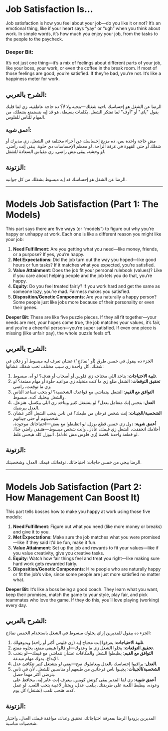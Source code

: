 # Job Satisfaction Is…

 Job satisfaction is how you feel about your job—do you like it or not? It’s an emotional thing, like if your heart says “yay” or “ugh” when you think about work. In simple words, it’s how much you enjoy your job, from the tasks to the people to the paycheck.

### **Deeper Bit**: 
It’s not just one thing—it’s a mix of feelings about different parts of your job, like your boss, your work, or even the coffee in the break room. If most of those feelings are good, you’re satisfied. If they’re bad, you’re not. It’s like a happiness meter for work.

## **الشرح بالعربي**: 
الرضا عن الشغل هو إحساسك ناحية شغلك—بتحبه ولا لأ؟ ده حاجة عاطفية، زي لما قلبك يقول "ياي" أو "أوف" لما تفتكر الشغل. بكلمات بسيطة، هو قد إيه بتستمتع بشغلك، من المهام للناس للفلوس.  
### **أعمق شوية**: 
مش حاجة واحدة بس، ده مزيج إحساسك عن أجزاء مختلفة في الشغل، زي مديرك أو شغلك أو حتى القهوة في غرفة الراحة. لو معظم الإحساسات دي حلوة، يبقى إنت راضي. لو وحشة، يبقى مش راضي. زي مقياس السعادة للشغل.

## **الزتونة**: 
الرضا عن الشغل هو إحساسك قد إيه مبسوط بشغلك من كل جوانبه.

---

# Models Job Satisfaction (Part 1: The Models)

 This part says there are five ways (or “models”) to figure out why you’re happy or unhappy at work. Each one is like a different reason you might like your job:

1. **Need Fulfillment**: Are you getting what you need—like money, friends, or a purpose? If yes, you’re happy.
2. **Met Expectations**: Did the job turn out the way you hoped—like good hours or fun tasks? If it matches what you expected, you’re satisfied.
3. **Value Attainment**: Does the job fit your personal rulebook (values)? Like if you care about helping people and the job lets you do that, you’re happy.
4. **Equity**: Do you feel treated fairly? If you work hard and get the same as someone lazy, you’re mad. Fairness makes you satisfied.
5. **Disposition/Genetic Components**: Are you naturally a happy person? Some people just like jobs more because of their personality or even their genes.

**Deeper Bit**: These are like five puzzle pieces. If they all fit together—your needs are met, your hopes come true, the job matches your values, it’s fair, and you’re a cheerful person—you’re super satisfied. If even one piece is missing (like unfair pay), the whole puzzle feels off.

## **الشرح بالعربي**:
الجزء ده بيقول في خمس طرق (أو "نماذج") عشان تعرف ليه مبسوط أو زعلان في شغلك. كل واحدة زي سبب مختلف تحب شغلك عشانها:

1. **تلبية الاحتياجات**: بتاخد اللي محتاجه زي فلوس أو أصحاب أو هدف؟ لو آه، مبسوط.
2. **تحقيق التوقعات**: الشغل طلع زي ما كنت متخيله زي مواعيد حلوة أو مهام ممتعة؟ لو زي ما توقعت، راضي.
3. **التوافق مع القيم**: الشغل بيتماشى مع قواعدك الشخصية؟ لو بتحب تساعد الناس والشغل بيخليك كده، مبسوط.
4. **العدل**: بتحس إنك متعامل بعدل؟ لو بتشتغل كتير وبتاخد زي اللي بيكسل، هتزعل. العدل بيرضيك.
5. **الشخصية/الجينات**: إنت شخص فرحان من طبعك؟ في ناس بتحب الشغل أكتر عشان شخصيتهم أو حتى جيناتهم.  
    **أعمق شوية**: دول زي خمس قطع بوزل. لو اتظبطوا مع بعض—احتياجاتك موجودة، أحلامك اتحققت، الشغل زي قيمك، عادل، وإنت شخص مبسوط—هتبقى راضي جدًا. لو قطعة واحدة ناقصة (زي فلوس مش عادلة)، البوزل كله هيحس غلط.

## **الزتونة**: 
الرضا بيجي من خمس حاجات: احتياجاتك، توقعاتك، قيمك، العدل، وشخصيتك.

---

# Models Job Satisfaction (Part 2: How Management Can Boost It)

This part tells bosses how to make you happy at work using those five models:

1. **Need Fulfillment**: Figure out what you need (like more money or breaks) and give it to you.
2. **Met Expectations**: Make sure the job matches what you were promised—like if they said it’d be fun, make it fun.
3. **Value Attainment**: Set up the job and rewards to fit your values—like if you value creativity, give you creative tasks.
4. **Equity**: Watch how fair things feel and treat you right—like making sure hard work gets rewarded fairly.
5. **Disposition/Genetic Components**: Hire people who are naturally happy or fit the job’s vibe, since some people are just more satisfied no matter what.

**Deeper Bit**: It’s like a boss being a good coach. They learn what you want, keep their promises, match the game to your style, play fair, and pick teammates who love the game. If they do this, you’ll love playing (working) every day.

## **الشرح بالعربي**:
الجزء ده بيقول للمديرين إزاي يخلوك مبسوط في الشغل باستخدام الخمس نماذج:

1. **تلبية الاحتياجات**: يعرفوا إنت محتاج إيه (زي فلوس أكتر أو راحة) ويدوهولك.
2. **تحقيق التوقعات**: يخلوا الشغل زي ما وعدوك—لو قالوا هيبقى ممتع، يخلوه ممتع.
3. **التوافق مع القيم**: يظبطوا الشغل والمكافآت عشان تتماشى مع قيمك—لو بتحب الإبداع، يدوك مهام مبدعة.
4. **العدل**: يراقبوا إحساسك بالعدل ويعاملوك صح—يعني لو بتشتغل كتير تتكافئ عدل.
5. **الشخصية/الجينات**: يجيبوا ناس فرحانين من طبعهم أو مناسبين للشغل، لأن في ناس بترضى أكتر مهما حصل.  
    **أعمق شوية**: زي لما المدير يبقى كوتش كويس. بيعرف إنت عايز إيه، بيحافظ على وعوده، بيظبط اللعبة على طريقتك، بيلعب عدل، ويختار لاعيبة بتحب اللعب. لو عمل كده، هتحب تلعب (تشتغل) كل يوم.

## **الزتونة**: 
المديرين يزودوا الرضا بمعرفة احتياجاتك، تحقيق وعدك، موافقة قيمك، العدل، واختيار شخصيات مناسبة.